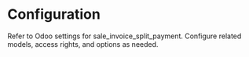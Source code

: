 # Configuration

Refer to Odoo settings for sale_invoice_split_payment. Configure related models, access rights, and options as needed.

